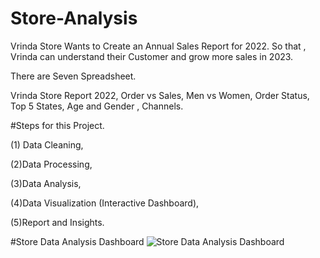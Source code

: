 # Store-Analysis

Vrinda Store Wants to Create an Annual Sales Report for 2022. So that , Vrinda can understand their Customer and grow more sales in 2023.



There are Seven Spreadsheet.

Vrinda Store Report 2022,
Order vs Sales,
Men vs Women,
Order Status,
Top 5 States,
Age and Gender ,
Channels.





#Steps for this Project.

(1) Data Cleaning, 
 
(2)Data Processing,
 
(3)Data Analysis,
 
(4)Data Visualization (Interactive Dashboard),
 
(5)Report and Insights.



#Store Data Analysis Dashboard
![Store Data Analysis Dashboard](https://github.com/Sattu13/Store-Analysis/assets/91837451/217dbe35-8f74-4d58-b45d-44278906b122)



